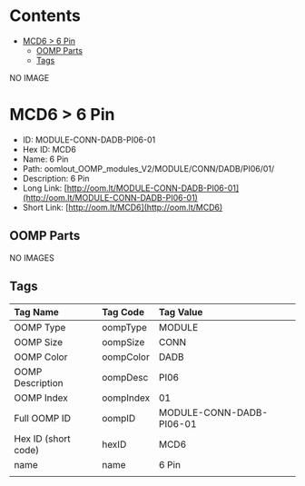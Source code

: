 



Contents
========

* [MCD6 > 6 Pin](#mcd6--6-pin)
	* [OOMP Parts](#oomp-parts)
	* [Tags](#tags)
  
NO IMAGE  
# MCD6 > 6 Pin

- ID: MODULE-CONN-DADB-PI06-01
- Hex ID: MCD6
- Name: 6 Pin
- Path: oomlout_OOMP_modules_V2/MODULE/CONN/DADB/PI06/01/
- Description: 6 Pin
- Long Link: [http://oom.lt/MODULE-CONN-DADB-PI06-01](http://oom.lt/MODULE-CONN-DADB-PI06-01)
- Short Link: [http://oom.lt/MCD6](http://oom.lt/MCD6)

## OOMP Parts
  
NO IMAGES  
## Tags
  

|Tag Name|Tag Code|Tag Value|
| :--- | :--- | :--- |
|OOMP Type|oompType|MODULE|
|OOMP Size|oompSize|CONN|
|OOMP Color|oompColor|DADB|
|OOMP Description|oompDesc|PI06|
|OOMP Index|oompIndex|01|
|Full OOMP ID|oompID|MODULE-CONN-DADB-PI06-01|
|Hex ID (short code)|hexID|MCD6|
|name|name|6 Pin|
||||
